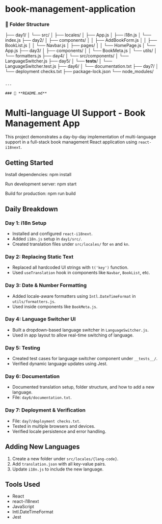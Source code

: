 # book-management-application

### 📁 **Folder Structure**

├── day1/
│   └── src/
│       ├── locales/
│       ├── App.js
│       ├── i18n.js
│       └── index.js
├── day2/
│   ├── components/
│   │   ├── AddBookForm.js
│   │   ├── BookList.js
│   │   └── Navbar.js
│   ├── pages/
│   │   └── HomePage.js
│   └── App.js
├── day3/
│   ├── components/
│   │   └── BookMeta.js
│   └── utils/
│       └── formatters.js
├── day4/
│   └── src/components/
│       └── LanguageSwitcher.js
├── day5/
│   └── __tests__/
│       └── LanguageSwitcher.test.js
├── day6/
│   └── documentation.txt
├── day7/
│   └── deployment checks.txt
├── package-lock.json
└── node_modules/
```

---

### 📘 **README.md**

```
# Multi-language UI Support - Book Management App

This project demonstrates a day-by-day implementation of multi-language support in a full-stack book management React application using `react-i18next`.

## Getting Started

Install dependencies:
npm install

Run development server:
npm start

Build for production:
npm run build

## Daily Breakdown

### Day 1: i18n Setup
- Installed and configured `react-i18next`.
- Added `i18n.js` setup in `day1/src/`.
- Created translation files under `src/locales/` for `en` and `kn`.

### Day 2: Replacing Static Text
- Replaced all hardcoded UI strings with `t('key')` function.
- Used `useTranslation` hook in components like `Navbar`, `BookList`, etc.

### Day 3: Date & Number Formatting
- Added locale-aware formatters using `Intl.DateTimeFormat` in `utils/formatters.js`.
- Used inside components like `BookMeta.js`.

### Day 4: Language Switcher UI
- Built a dropdown-based language switcher in `LanguageSwitcher.js`.
- Used in app layout to allow real-time switching of language.

### Day 5: Testing
- Created test cases for language switcher component under `__tests__/`.
- Verified dynamic language updates using Jest.

### Day 6: Documentation
- Documented translation setup, folder structure, and how to add a new language.
- File: `day6/documentation.txt`.

### Day 7: Deployment & Verification
- File: `day7/deployment checks.txt`.
- Tested in multiple browsers and devices.
- Verified locale persistence and error handling.

## Adding New Languages

1. Create a new folder under `src/locales/{lang-code}`.
2. Add `translation.json` with all key-value pairs.
3. Update `i18n.js` to include the new language.

## Tools Used

- React
- react-i18next
- JavaScript
- Intl.DateTimeFormat
- Jest

```
